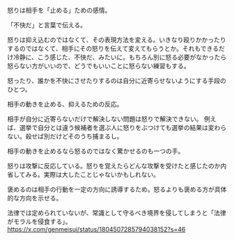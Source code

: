 怒りは相手を「止める」ための感情。

「不快だ」と言葉で伝える。

怒りは抑え込むのではなくて、その表現方法を変える。いきなり殴りかかったりするのではなくて、相手にその怒りを伝えて変えてもらうとか。それもできるだけ冷静に、こう感じた、不快だ、みたいに。もちろん別に怒る必要がなかったら怒らない方がいいので、どうでもいいことに怒らない練習もする。

怒ったり、誰かを不快にさせたりするのは自分に近寄らせないようにする手段のひとつ。

相手の動きを止める、抑えるための反応。

相手が自分に近寄らないだけで解決しない問題は怒りで解決できない。
例えば、選挙で自分とは違う候補者を選ぶ人に怒りをぶつけても選挙の結果は変わらない。殺せば別だけどそのうち捕まるし。

相手の動きを止めるなら怒るのではなく驚かせるのも一つの手。

怒りは攻撃に反応している。怒りを覚えたらどんな攻撃を受けたと感じたのか内省してみる。実際は大したことじゃないかもしれない。

褒めるのは相手の行動を一定の方向に誘導するため。怒るよりも褒める方が具体的な方向を示せる。

法律では定められていないが、常識として守るべき境界を侵してしまうと「法律がモラルを侵食する」。
https://x.com/genmeisui/status/1804507285794038152?s=46
